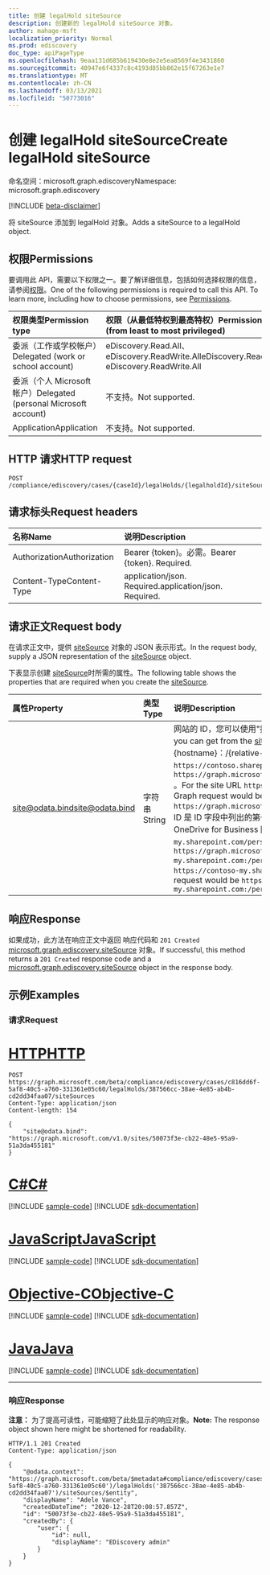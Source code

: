 ```yaml
---
title: 创建 legalHold siteSource
description: 创建新的 legalHold siteSource 对象。
author: mahage-msft
localization_priority: Normal
ms.prod: ediscovery
doc_type: apiPageType
ms.openlocfilehash: 9eaa131d685b619430e8e2e5ea8569f4e3431860
ms.sourcegitcommit: 40947e6f4337c8c4193d85bb862e15f67263e1e7
ms.translationtype: MT
ms.contentlocale: zh-CN
ms.lasthandoff: 03/13/2021
ms.locfileid: "50773016"
---
```

# <a name="create-legalhold-sitesource"></a><span data-ttu-id="a310a-103">创建 legalHold siteSource</span><span class="sxs-lookup"><span data-stu-id="a310a-103">Create legalHold siteSource</span></span>

<span data-ttu-id="a310a-104">命名空间：microsoft.graph.ediscovery</span><span class="sxs-lookup"><span data-stu-id="a310a-104">Namespace: microsoft.graph.ediscovery</span></span>

[!INCLUDE [beta-disclaimer](../../includes/beta-disclaimer.md)]

<span data-ttu-id="a310a-105">将 siteSource 添加到 legalHold 对象。</span><span class="sxs-lookup"><span data-stu-id="a310a-105">Adds a siteSource to a legalHold object.</span></span>

## <a name="permissions"></a><span data-ttu-id="a310a-106">权限</span><span class="sxs-lookup"><span data-stu-id="a310a-106">Permissions</span></span>

<span data-ttu-id="a310a-p101">要调用此 API，需要以下权限之一。要了解详细信息，包括如何选择权限的信息，请参阅[权限](/graph/permissions-reference)。</span><span class="sxs-lookup"><span data-stu-id="a310a-p101">One of the following permissions is required to call this API. To learn more, including how to choose permissions, see [Permissions](/graph/permissions-reference).</span></span>

|<span data-ttu-id="a310a-109">权限类型</span><span class="sxs-lookup"><span data-stu-id="a310a-109">Permission type</span></span>|<span data-ttu-id="a310a-110">权限（从最低特权到最高特权）</span><span class="sxs-lookup"><span data-stu-id="a310a-110">Permissions (from least to most privileged)</span></span>|
|:---|:---|
|<span data-ttu-id="a310a-111">委派（工作或学校帐户）</span><span class="sxs-lookup"><span data-stu-id="a310a-111">Delegated (work or school account)</span></span>|<span data-ttu-id="a310a-112">eDiscovery.Read.All、eDiscovery.ReadWrite.All</span><span class="sxs-lookup"><span data-stu-id="a310a-112">eDiscovery.Read.All, eDiscovery.ReadWrite.All</span></span>|
|<span data-ttu-id="a310a-113">委派（个人 Microsoft 帐户）</span><span class="sxs-lookup"><span data-stu-id="a310a-113">Delegated (personal Microsoft account)</span></span>|<span data-ttu-id="a310a-114">不支持。</span><span class="sxs-lookup"><span data-stu-id="a310a-114">Not supported.</span></span>|
|<span data-ttu-id="a310a-115">Application</span><span class="sxs-lookup"><span data-stu-id="a310a-115">Application</span></span>|<span data-ttu-id="a310a-116">不支持。</span><span class="sxs-lookup"><span data-stu-id="a310a-116">Not supported.</span></span>|

## <a name="http-request"></a><span data-ttu-id="a310a-117">HTTP 请求</span><span class="sxs-lookup"><span data-stu-id="a310a-117">HTTP request</span></span>

<!-- {
  "blockType": "ignored"
}
-->

``` http
POST /compliance/ediscovery/cases/{caseId}/legalHolds/{legalholdId}/siteSources
```

## <a name="request-headers"></a><span data-ttu-id="a310a-118">请求标头</span><span class="sxs-lookup"><span data-stu-id="a310a-118">Request headers</span></span>

|<span data-ttu-id="a310a-119">名称</span><span class="sxs-lookup"><span data-stu-id="a310a-119">Name</span></span>|<span data-ttu-id="a310a-120">说明</span><span class="sxs-lookup"><span data-stu-id="a310a-120">Description</span></span>|
|:---|:---|
|<span data-ttu-id="a310a-121">Authorization</span><span class="sxs-lookup"><span data-stu-id="a310a-121">Authorization</span></span>|<span data-ttu-id="a310a-p102">Bearer {token}。必需。</span><span class="sxs-lookup"><span data-stu-id="a310a-p102">Bearer {token}. Required.</span></span>|
|<span data-ttu-id="a310a-124">Content-Type</span><span class="sxs-lookup"><span data-stu-id="a310a-124">Content-Type</span></span>|<span data-ttu-id="a310a-p103">application/json. Required.</span><span class="sxs-lookup"><span data-stu-id="a310a-p103">application/json. Required.</span></span>|

## <a name="request-body"></a><span data-ttu-id="a310a-127">请求正文</span><span class="sxs-lookup"><span data-stu-id="a310a-127">Request body</span></span>

<span data-ttu-id="a310a-128">在请求正文中，提供 [siteSource](../resources/ediscovery-sitesource.md) 对象的 JSON 表示形式。</span><span class="sxs-lookup"><span data-stu-id="a310a-128">In the request body, supply a JSON representation of the [siteSource](../resources/ediscovery-sitesource.md) object.</span></span>

<span data-ttu-id="a310a-129">下表显示创建 [siteSource](../resources/ediscovery-sitesource.md)时所需的属性。</span><span class="sxs-lookup"><span data-stu-id="a310a-129">The following table shows the properties that are required when you create the [siteSource](../resources/ediscovery-sitesource.md).</span></span>

|<span data-ttu-id="a310a-130">属性</span><span class="sxs-lookup"><span data-stu-id="a310a-130">Property</span></span>|<span data-ttu-id="a310a-131">类型</span><span class="sxs-lookup"><span data-stu-id="a310a-131">Type</span></span>|<span data-ttu-id="a310a-132">说明</span><span class="sxs-lookup"><span data-stu-id="a310a-132">Description</span></span>|
|:---|:---|:---|
|<span data-ttu-id="a310a-133">site@odata.bind</span><span class="sxs-lookup"><span data-stu-id="a310a-133">site@odata.bind</span></span>|<span data-ttu-id="a310a-134">字符串</span><span class="sxs-lookup"><span data-stu-id="a310a-134">String</span></span>|<span data-ttu-id="a310a-135">网站的 ID，您可以使用"按路径获取网站资源[](../resources/site.md)"方法[从网站资源获取此](../api/site-getbypath.md)ID。</span><span class="sxs-lookup"><span data-stu-id="a310a-135">ID of the site, which you can get from the [site](../resources/site.md) resource by using the [Get a site resource by path](../api/site-getbypath.md) method.</span></span> <span data-ttu-id="a310a-136">用法为 {hostname}：/{relative-path}。</span><span class="sxs-lookup"><span data-stu-id="a310a-136">The usage is {hostname}:/{relative-path}.</span></span> <span data-ttu-id="a310a-137">对于网站 `https://contoso.sharepoint.com/sites/HumanResources` URL，Microsoft Graph 请求为 `https://graph.microsoft.com/v1.0/sites/contoso.sharepoint.com:/sites/HumanResources` 。</span><span class="sxs-lookup"><span data-stu-id="a310a-137">For the site URL `https://contoso.sharepoint.com/sites/HumanResources`, the Microsoft Graph request would be `https://graph.microsoft.com/v1.0/sites/contoso.sharepoint.com:/sites/HumanResources`.</span></span> <span data-ttu-id="a310a-138">ID 是 ID 字段中列出的第一个 GUID。</span><span class="sxs-lookup"><span data-stu-id="a310a-138">The ID is the first GUID listed in the ID field.</span></span>  <span data-ttu-id="a310a-139">对于 OneDrive for Business 网站 `https://contoso-my.sharepoint.com/personal/adelev_contoso_com` URL，Microsoft Graph 请求为 `https://graph.microsoft.com/v1.0/sites/contoso-my.sharepoint.com:/personal/adelev_contoso_com`</span><span class="sxs-lookup"><span data-stu-id="a310a-139">For the OneDrive for business site URL `https://contoso-my.sharepoint.com/personal/adelev_contoso_com`, the Microsoft Graph request would be `https://graph.microsoft.com/v1.0/sites/contoso-my.sharepoint.com:/personal/adelev_contoso_com`</span></span> |

## <a name="response"></a><span data-ttu-id="a310a-140">响应</span><span class="sxs-lookup"><span data-stu-id="a310a-140">Response</span></span>

<span data-ttu-id="a310a-141">如果成功，此方法在响应正文中返回 响应代码和 `201 Created` [microsoft.graph.ediscovery.siteSource](../resources/ediscovery-sitesource.md) 对象。</span><span class="sxs-lookup"><span data-stu-id="a310a-141">If successful, this method returns a `201 Created` response code and a [microsoft.graph.ediscovery.siteSource](../resources/ediscovery-sitesource.md) object in the response body.</span></span>

## <a name="examples"></a><span data-ttu-id="a310a-142">示例</span><span class="sxs-lookup"><span data-stu-id="a310a-142">Examples</span></span>

### <a name="request"></a><span data-ttu-id="a310a-143">请求</span><span class="sxs-lookup"><span data-stu-id="a310a-143">Request</span></span>


# <a name="http"></a>[<span data-ttu-id="a310a-144">HTTP</span><span class="sxs-lookup"><span data-stu-id="a310a-144">HTTP</span></span>](#tab/http)
<!-- {
  "blockType": "request",
  "name": "create_sitesource_from_"
}
-->

``` http
POST https://graph.microsoft.com/beta/compliance/ediscovery/cases/c816dd6f-5af8-40c5-a760-331361e05c60/legalHolds/387566cc-38ae-4e85-ab4b-cd2dd34faa07/siteSources
Content-Type: application/json
Content-length: 154

{
    "site@odata.bind": "https://graph.microsoft.com/v1.0/sites/50073f3e-cb22-48e5-95a9-51a3da455181"
}
```
# <a name="c"></a>[<span data-ttu-id="a310a-145">C#</span><span class="sxs-lookup"><span data-stu-id="a310a-145">C#</span></span>](#tab/csharp)
[!INCLUDE [sample-code](../includes/snippets/csharp/create-sitesource-from--csharp-snippets.md)]
[!INCLUDE [sdk-documentation](../includes/snippets/snippets-sdk-documentation-link.md)]

# <a name="javascript"></a>[<span data-ttu-id="a310a-146">JavaScript</span><span class="sxs-lookup"><span data-stu-id="a310a-146">JavaScript</span></span>](#tab/javascript)
[!INCLUDE [sample-code](../includes/snippets/javascript/create-sitesource-from--javascript-snippets.md)]
[!INCLUDE [sdk-documentation](../includes/snippets/snippets-sdk-documentation-link.md)]

# <a name="objective-c"></a>[<span data-ttu-id="a310a-147">Objective-C</span><span class="sxs-lookup"><span data-stu-id="a310a-147">Objective-C</span></span>](#tab/objc)
[!INCLUDE [sample-code](../includes/snippets/objc/create-sitesource-from--objc-snippets.md)]
[!INCLUDE [sdk-documentation](../includes/snippets/snippets-sdk-documentation-link.md)]

# <a name="java"></a>[<span data-ttu-id="a310a-148">Java</span><span class="sxs-lookup"><span data-stu-id="a310a-148">Java</span></span>](#tab/java)
[!INCLUDE [sample-code](../includes/snippets/java/create-sitesource-from--java-snippets.md)]
[!INCLUDE [sdk-documentation](../includes/snippets/snippets-sdk-documentation-link.md)]

---


### <a name="response"></a><span data-ttu-id="a310a-149">响应</span><span class="sxs-lookup"><span data-stu-id="a310a-149">Response</span></span>

<span data-ttu-id="a310a-150">**注意：** 为了提高可读性，可能缩短了此处显示的响应对象。</span><span class="sxs-lookup"><span data-stu-id="a310a-150">**Note:** The response object shown here might be shortened for readability.</span></span>
<!-- {
  "blockType": "response",
  "truncated": true,
  "@odata.type": "microsoft.graph.ediscovery.siteSource"
}
-->

``` http
HTTP/1.1 201 Created
Content-Type: application/json

{
    "@odata.context": "https://graph.microsoft.com/beta/$metadata#compliance/ediscovery/cases('c816dd6f-5af8-40c5-a760-331361e05c60')/legalHolds('387566cc-38ae-4e85-ab4b-cd2dd34faa07')/siteSources/$entity",
    "displayName": "Adele Vance",
    "createdDateTime": "2020-12-28T20:08:57.857Z",
    "id": "50073f3e-cb22-48e5-95a9-51a3da455181",
    "createdBy": {
        "user": {
            "id": null,
            "displayName": "EDiscovery admin"
        }
    }
}
```
